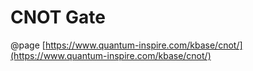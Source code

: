 # CNOT Gate

@page [https://www.quantum-inspire.com/kbase/cnot/](https://www.quantum-inspire.com/kbase/cnot/)
